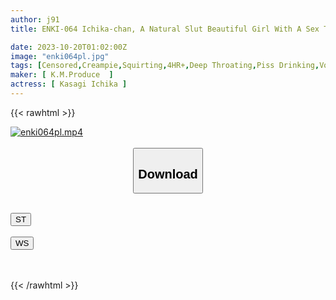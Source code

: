 ```yaml
---
author: j91
title: ENKI-064 Ichika-chan, A Natural Slut Beautiful Girl With A Sex Treatment Specification Whose Pussy Opens Wide. Ordinary Sex Is Not Enough! Tohozaku Thrusts Her Uterus Hard And Cums Inside Her.

date: 2023-10-20T01:02:00Z
image: "enki064pl.jpg"
tags: [Censored,Creampie,Squirting,4HR+,Deep Throating,Piss Drinking,Vomit,Submissive Woman	 ]
maker: [ K.M.Produce  ]
actress: [ Kasagi Ichika ]
---
```



{{< rawhtml >}}

<div class="video" data-videoid="bPzX4J7Y9LuPABm">
    <a href="javascript:;">
        <img src="https://my.j91.asia/posts/enki064pl/enki064pl.jpg" width="WIDTH" height="HEIGHT" alt="enki064pl.mp4" loading="lazy">
    </a>
</div>

<script type="text/javascript" src="https://j91.asia/asset/on-demand-st.js"></script>

<br>
  <link rel="stylesheet" href="https://j91.asia/asset/bs5.css">
  
  <center>
  <button class="btn btn-primary" type="button" data-bs-toggle="collapse" data-bs-target=".multi-collapse" aria-expanded="false" aria-controls="multiCollapseExample1 multiCollapseExample2"><h2>Download</h2></button></center>
</p>
<div class="row">
  <div class="col">
    <div class="collapse multi-collapse" id="multiCollapseExample1">
      <div class="card card-body">
	      	      <br>
<div class="buttons">  
<a href="https://streamtape.to/v/bPzX4J7Y9LuPABm"><button class="btn-hover color-3"><i class="fa fa-download"></i> ST</button></a></div>
    </div>
  </div>
</div>
  <div class="col">
    <div class="collapse multi-collapse" id="multiCollapseExample2">
      <div class="card card-body">
	      <br>
<div class="buttons">
    <a href="https://wolfstream.tv/zij4gokqdgmv"><button class="btn-hover color-9"><i class="fa fa-download"></i> WS</button></a></div>
<br><br>
      </div>
    </div>
  </div>
</div>

{{< /rawhtml >}}
